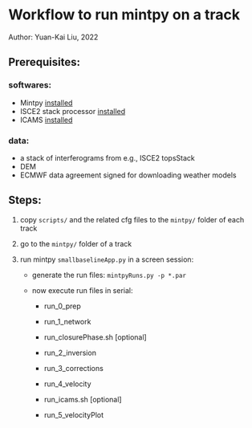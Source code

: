 # Workflow to run mintpy on a track

Author: Yuan-Kai Liu, 2022

## Prerequisites:

### softwares:
- Mintpy [installed](https://github.com/insarlab/MintPy/blob/main/docs/installation.md)
- ISCE2 stack processor [installed](https://github.com/isce-framework/isce2/blob/e77d2073115725c08c395248a790d94c4a65ea9d/contrib/stack/topsStack/README.md)
- ICAMS [installed](https://github.com/yuankailiu/ICAMS)

### data:
- a stack of interferograms from e.g., ISCE2 topsStack
- DEM
- ECMWF data agreement signed for downloading weather models

## Steps:

1. copy `scripts/` and the related cfg files to the `mintpy/` folder of each track

2. go to the `mintpy/` folder of a track

3. run mintpy `smallbaselineApp.py` in a screen session:

    + generate the run files: `mintpyRuns.py -p *.par`

    + now execute run files in serial:

        -   run_0_prep

        -   run_1_network

        -   run_closurePhase.sh [optional]

        -   run_2_inversion

        -   run_3_corrections

        -   run_4_velocity

        -   run_icams.sh [optional]

        -   run_5_velocityPlot

